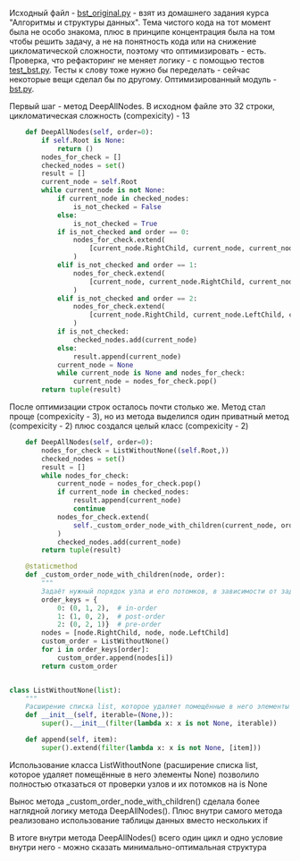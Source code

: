 Исходный файл - [bst_original.py](bst_original.py) - взят из домашнего задания курса "Алгоритмы и структуры данных". Тема чистого кода на тот момент была не особо знакома, плюс в принципе концентрация была на том чтобы решить задачу, а не на понятность кода или на снижение цикломатической сложности, поэтому что оптимизировать - есть. Проверка, что рефакторинг не меняет логику - с помощью тестов [test_bst.py](test_bst.py). Тесты к слову тоже нужно бы переделать - сейчас некоторые вещи сделал бы по другому. Оптимизированный модуль - [bst.py](bst.py).

Первый шаг - метод DeepAllNodes. В исходном файле это 32 строки, цикломатическая сложность (compexicity) - 13
```python
    def DeepAllNodes(self, order=0):
        if self.Root is None:
            return ()
        nodes_for_check = []
        checked_nodes = set()
        result = []
        current_node = self.Root
        while current_node is not None:
            if current_node in checked_nodes:
                is_not_checked = False
            else:
                is_not_checked = True
            if is_not_checked and order == 0:
                nodes_for_check.extend(
                    [current_node.RightChild, current_node, current_node.LeftChild]
                )
            elif is_not_checked and order == 1:
                nodes_for_check.extend(
                    [current_node, current_node.RightChild, current_node.LeftChild]
                )
            elif is_not_checked and order == 2:
                nodes_for_check.extend(
                    [current_node.RightChild, current_node.LeftChild, current_node]
                )
            if is_not_checked:
                checked_nodes.add(current_node)
            else:
                result.append(current_node)
            current_node = None
            while current_node is None and nodes_for_check:
                current_node = nodes_for_check.pop()
        return tuple(result)
```

После оптимизации строк осталось почти столько же. Метод стал проще (compexicity - 3), но из метода выделился один приватный метод (compexicity - 2) плюс создался целый класс (compexicity - 2)

```python
    def DeepAllNodes(self, order=0):
        nodes_for_check = ListWithoutNone((self.Root,))
        checked_nodes = set()
        result = []
        while nodes_for_check:
            current_node = nodes_for_check.pop()
            if current_node in checked_nodes:
                result.append(current_node)
                continue
            nodes_for_check.extend(
                self._custom_order_node_with_children(current_node, order)
            )
            checked_nodes.add(current_node)
        return tuple(result)

    @staticmethod
    def _custom_order_node_with_children(node, order):
        """
        Задаёт нужный порядок узла и его потомков, в зависимости от задания"""
        order_keys = {
            0: (0, 1, 2),  # in-order
            1: (1, 0, 2),  # post-order
            2: (0, 2, 1)}  # pre-order  
        nodes = [node.RightChild, node, node.LeftChild]
        custom_order = ListWithoutNone()
        for i in order_keys[order]:
            custom_order.append(nodes[i])
        return custom_order


class ListWithoutNone(list):
    """
    Расширение списка list, которое удаляет помещённые в него элементы None"""
    def __init__(self, iterable=(None,)):
        super().__init__(filter(lambda x: x is not None, iterable))

    def append(self, item):
        super().extend(filter(lambda x: x is not None, [item]))
```

Использование класса ListWithoutNone (расширение списка list, которое удаляет помещённые в него элементы None) позволило полностью отказаться от проверки узлов и их потомков на is None

Вынос метода _custom_order_node_with_children() сделала более наглядной логику метода DeepAllNodes(). Плюс внутри самого метода реализовано использование таблицы данных вместо нескольких if

В итоге внутри метода DeepAllNodes() всего один цикл и одно условие внутри него - можно сказать минимально-оптимальная структура